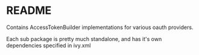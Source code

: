 # README #

Contains AccessTokenBuilder implementations for various oauth providers.

Each sub package is pretty much standalone, and has it's own dependencies specified in ivy.xml